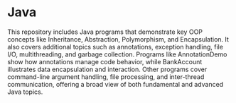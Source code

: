 # Java
This repository includes Java programs that demonstrate key OOP concepts like Inheritance, Abstraction, Polymorphism, and Encapsulation. It also covers additional topics such as annotations, exception handling, file I/O, multithreading, and garbage collection. Programs like AnnotationDemo show how annotations manage code behavior, while BankAccount illustrates data encapsulation and interaction. Other programs cover command-line argument handling, file processing, and inter-thread communication, offering a broad view of both fundamental and advanced Java topics.
